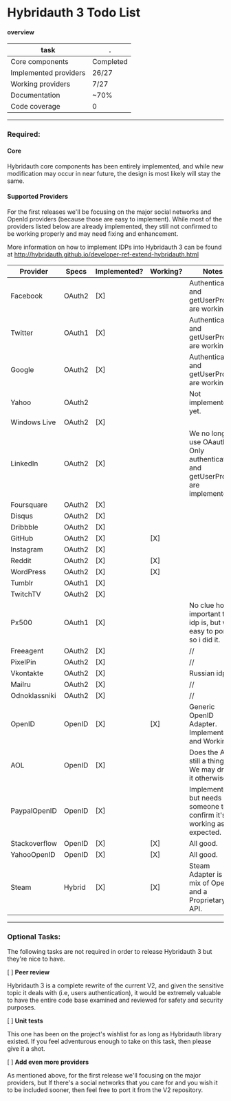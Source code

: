 Hybridauth 3 Todo List
======================

#### overview

task                  | .
--------------------- | ----------
Core components       |  Completed
Implemented providers |      26/27
Working providers     |       7/27
Documentation         |       ~70%
Code coverage         |          0

-----------------------

### Required:

#### Core

Hybridauth core components has been entirely implemented, and while new modification may occur in near future, the design is
most likely will stay the same.

#### Supported Providers

For the first releases we'll be focusing on the major social networks and OpenId providers (because those are easy to implement).
While most of the providers listed below are already implemented, they still not confirmed to be working properly and may need
fixing and enhancement.

More information on how to implement IDPs into Hybridauth 3 can be found at 
http://hybridauth.github.io/developer-ref-extend-hybridauth.html

Provider      | Specs    | Implemented? | Working?    | Notes
------------- | -------- | ------------ |------------ | ------------------------------------------------------------------------------
Facebook      | OAuth2   |  [X]         |             | Authentication and getUserProfile are working. 
Twitter       | OAuth1   |  [X]         |             | Authentication and getUserProfile are working. 
Google        | OAuth2   |  [X]         |             | Authentication and getUserProfile are working.
Yahoo         | OAuth2   |              |             | Not implemented yet.
Windows Live  | OAuth2   |  [X]         |             |
LinkedIn      | OAuth2   |  [X]         |             | We no longer use OAauth1. Only authentication and getUserProfile are implemented.
Foursquare    | OAuth2   |  [X]         |             | 
Disqus        | OAuth2   |  [X]         |             | 
Dribbble      | OAuth2   |  [X]         |             | 
GitHub        | OAuth2   |  [X]         | [X]         | 
Instagram     | OAuth2   |  [X]         |             | 
Reddit        | OAuth2   |  [X]         | [X]         | 
WordPress     | OAuth2   |  [X]         | [X]         | 
Tumblr        | OAuth1   |  [X]         |             | 
TwitchTV      | OAuth2   |  [X]         |             | 
Px500         | OAuth1   |  [X]         |             | No clue how important this idp is, but was easy to port, so i did it.
Freeagent     | OAuth2   |  [X]         |             |     //
PixelPin      | OAuth2   |  [X]         |             |     //
Vkontakte     | OAuth2   |  [X]         |             | Russian idp.
Mailru        | OAuth2   |  [X]         |             |     //
Odnoklassniki | OAuth2   |  [X]         |             |     //
OpenID        | OpenID   |  [X]         | [X]         | Generic OpenID Adapter. Implemented and Working.
AOL           | OpenID   |  [X]         |             | Does the AOL still a thing? We may drop it otherwise.
PaypalOpenID  | OpenID   |  [X]         |             | Implemented but needs someone to confirm it's a working as expected.
Stackoverflow | OpenID   |  [X]         | [X]         | All good.
YahooOpenID   | OpenID   |  [X]         | [X]         | All good.
Steam         | Hybrid   |  [X]         | [X]         | Steam Adapter is a mix of OpenID and a Proprietary API.

-----------------------

### Optional Tasks:

The following tasks are not required in order to release Hybridauth 3 but they're nice to have.

[ ] **Peer review**

Hybridauth 3 is a complete rewrite of the current V2, and given the sensitive topic it deals with (i.e, users authentication),
it would be extremely valuable to have the entire code base examined and reviewed for safety and security purposes.

[ ] **Unit tests**

This one has been on the project's wishlist for as long as Hybridauth library existed. If you feel adventurous enough to take
on this task, then please give it a shot.

[ ] **Add even more providers**

As mentioned above, for the first release we'll focusing on the major providers, but If there's a social networks that you care for
and you wish it to be included sooner, then feel free to port it from the V2 repository.
